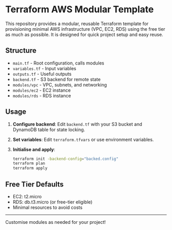 # Terraform AWS Modular Template

This repository provides a modular, reusable Terraform template for provisioning
minimal AWS infrastructure (VPC, EC2, RDS) using the free tier as much as
possible. It is designed for quick project setup and easy reuse.

## Structure

- `main.tf` - Root configuration, calls modules
- `variables.tf` - Input variables
- `outputs.tf` - Useful outputs
- `backend.tf` - S3 backend for remote state
- `modules/vpc` - VPC, subnets, and networking
- `modules/ec2` - EC2 instance
- `modules/rds` - RDS instance

## Usage

1. **Configure backend**: Edit `backend.tf` with your S3 bucket and DynamoDB table for state locking.
2. **Set variables**: Edit `terraform.tfvars` or use environment variables.
3. **Initialise and apply**:

   ```sh
   terraform init -backend-config="backed.config"
   terraform plan
   terraform apply
   ```

## Free Tier Defaults

- EC2: t2.micro
- RDS: db.t3.micro (or free-tier eligible)
- Minimal resources to avoid costs

---

Customise modules as needed for your project!
